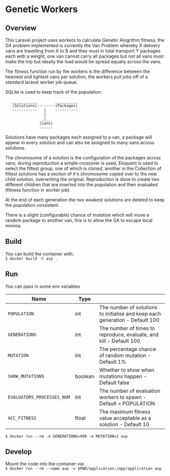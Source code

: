 # Genetic Workers

## Overview

This Laravel project uses workers to calculate Genetic Alogrithm fitness, the GA problem implemented is currently the Van Problem whereby X delivery vans are travelling from A to B and they must in total transport Y packages each with a weight, one van cannot carry all packages but not all vans must make the trip but ideally the load would be spread equally across the vans.

The fitness function run by the workers is the difference between the heaviest and lightest vans per solution, the workers pull jobs off of a standard laravel worker job queue.

SQLite is used to keep track of the population:

```
   ___________        __________
   |Solutions|--------|Packages|
   -----------   |    ----------
                 |
                _|__
               |vans|
               ------
```
Solutions have many packages each assigned to a van, a package will appear in every solution and can also be assigned to many vans across solutions.

The chromosome of a solution is the configuration of the packages across vans, during reproduction a simple crossover is used, Eloquent is used to select the fittest group, one of which is cloned, another in the Collection of fittest solutions has a section of it's chromosome copied over to the new child solution, overwriting the original. Reproduction is done to create two different children that are inserted into the population and then evaluated (fitness function in worker job).

At the end of each generation the two weakest solutions are deleted to keep the population consistent.

There is a slight (configurable) chance of mutation which will move a random package to another van, this is to allow the GA to escape local minima. 


## Build
You can build the container with:  
`$ docker build -t avp .`

## Run
You can pass in some env variables

| Name | Type |   |
|----------|------|---|
|`POPULATION`|int|The number of solutions to initialise and keep each generation - Default 100|  
|`GENERATIONS`|int|The number of times to reproduce, evaluate, and kill - Default 100|
|`MUTATION`|int|The percentage chance of random mutation - Default 1%|
|`SHOW_MUTATIONS`|boolean|Whether to show when mutations happen - Default false|
|`EVALUATORS_PROCESSES_NUM`|int|The number of evaluation workers to spawn - Default = POPULATION|
|`ACC_FITNESS`|float|The maximum fitness value acceptable as a solution - Default 10|

`$ docker run --rm -e GENERATIONS=999 -e MUTATION=2 avp`


## Develop
Mount the code into the container via:  
`$ docker run --rm --name avp -v $PWD/application:/app/application avp`